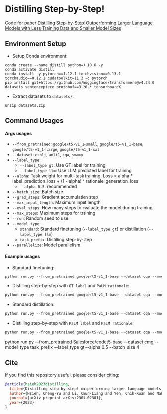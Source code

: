 # Distilling Step-by-Step!

Code for paper [Distilling Step-by-Step! Outperforming Larger Language Models with Less Training Data and Smaller Model Sizes](https://arxiv.org/abs/2305.02301)

## Environment Setup
- Setup Conda environment:
```
conda create --name distill python=3.10.6 -y
conda activate distill
conda install -y pytorch==1.12.1 torchvision==0.13.1 torchaudio==0.12.1 cudatoolkit=11.3 -c pytorch
pip install git+https://github.com/huggingface/transformers@v4.24.0 datasets sentencepiece protobuf==3.20.* tensorboardX
```
- Extract datasets to `datasets/`:
```
unzip datasets.zip
```

## Command Usages
#### Args usages
- `--from_pretrained`: `google/t5-v1_1-small`, `google/t5-v1_1-base`, `google/t5-v1_1-large`, `google/t5-v1_1-xxl`
- `--dataset`: `esnli`, `anli1`, `cqa`, `svamp`
- `--label_type`:
  - `--label_type gt`: Use GT label for training
  - `--label_type llm`: Use LLM predicted label for training
- `--alpha`: Task weight for multi-task training. Loss = alpha * label_prediction_loss + (1 - alpha) * rationale_generation_loss
  - `--alpha 0.5`: recommended
- `--batch_size`: Batch size
- `--grad_steps`: Gradient accumulation step
- `--max_input_length`: Maximum input length
- `--eval_steps`: How many steps to evaluate the model during training
- `--max_steps`: Maximum steps for training
- `--run`: Random seed to use
- `--model_type`:
  - `standard`: Standard finetuning (`--label_type gt`) or distillation (`--label_type llm`)
  - `task_prefix`: Distilling step-by-step
- `--parallelize`: Model parallelism


#### Example usages
- Standard finetuning:
```python
python run.py --from_pretrained google/t5-v1_1-base --dataset cqa --model_type standard --label_type gt --batch_size 64
```


- Distilling step-by-step with `GT label` and `PaLM rationale`:
```python
python run.py --from_pretrained google/t5-v1_1-base --dataset cqa --model_type task_prefix --label_type gt --llm palm --alpha 0.5 --batch_size 64
```


- Standard distillation:
```python
python run.py --from_pretrained google/t5-v1_1-base --dataset cqa --model_type standard --label_type llm --batch_size 64
```


- Distilling step-by-step with `PaLM label` and `PaLM rationale`:
```python
python run.py --from_pretrained google/t5-v1_1-base --dataset cqa --model_type task_prefix --label_type llm --llm palm --alpha 0.5 --batch_size 64
```
 python run.py --from_pretrained Salesforce/codet5-base --dataset cmg --model_type task_prefix --label_type gt --alpha 0.5 --batch_size 4
## Cite
If you find this repository useful, please consider citing:
```bibtex
@article{hsieh2023distilling,
  title={Distilling step-by-step! outperforming larger language models with less training data and smaller model sizes},
  author={Hsieh, Cheng-Yu and Li, Chun-Liang and Yeh, Chih-Kuan and Nakhost, Hootan and Fujii, Yasuhisa and Ratner, Alexander and Krishna, Ranjay and Lee, Chen-Yu and Pfister, Tomas},
  journal={arXiv preprint arXiv:2305.02301},
  year={2023}
}
```
